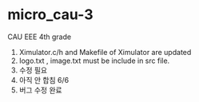 # micro_cau-3
CAU EEE 4th grade 

1. Ximulator.c/h and Makefile of Ximulator are updated
2. logo.txt , image.txt must be include in src file.
3. 수정 필요
4. 아직 안 합침 6/6
5. 버그 수정 완료
